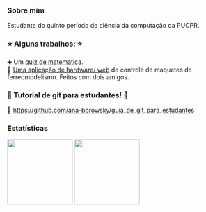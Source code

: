 ### Sobre mim
Estudante do quinto período de ciência da computação da PUCPR.

 ### :star: Alguns trabalhos: :star:
 :heavy_plus_sign: Um [quiz de matemática](https://ana-borowsky.github.io/).<br>
 :steam_locomotive: [Uma aplicação de hardware/ web](https://github.com/gustacamara/py-ui) de controle de maquetes de ferreomodelismo.
 Feitos com dois amigos.
<!---
### Languages
[![My Skills](https://skillicons.dev/icons?i=css,html,js,react,java,php,c,py,ruby,rails,mysql&perline=11)](https://skillicons.dev)
--->

### :runner: Tutorial de git para estudantes!  :runner: ###
:page_facing_up: https://github.com/ana-borowsky/guia_de_git_para_estudantes

### Estatísticas
<p align="center">
<div>
<img loading="lazy" height="150em" src="https://github-readme-stats.vercel.app/api?username=ana-borowsky&hide=stars,issues&theme=radical&show_icons=true"/>
<img loading="lazy" height="150em" src="https://github-readme-stats.vercel.app/api/top-langs/?username=ana-borowsky&theme=radical&layout=compact"/>
</div>
</p>
